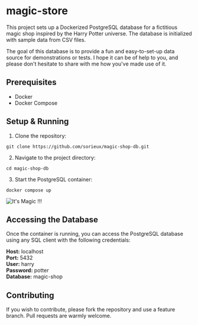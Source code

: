 # magic-store

This project sets up a Dockerized PostgreSQL database for a fictitious magic shop inspired by the Harry Potter universe. The database is initialized with sample data from CSV files.

The goal of this database is to provide a fun and easy-to-set-up data source for demonstrations or tests. I hope it can be of help to you, and please don't hesitate to share with me how you've made use of it.

## Prerequisites

- Docker
- Docker Compose

## Setup & Running

1. Clone the repository:

```
git clone https://github.com/sorieux/magic-shop-db.git
```

2. Navigate to the project directory:

```
cd magic-shop-db
```

3. Start the PostgreSQL container:

```
docker compose up

```

![It's Magic !!!](https://media.tenor.com/kKX3uh8mm_kAAAAC/i-love-magic-magical.gif)

## Accessing the Database

Once the container is running, you can access the PostgreSQL database using any SQL client with the following credentials:

**Host:** localhost  
**Port:** 5432  
**User:** harry  
**Password:** potter  
**Database:** magic-shop

## Contributing

If you wish to contribute, please fork the repository and use a feature branch. Pull requests are warmly welcome.
